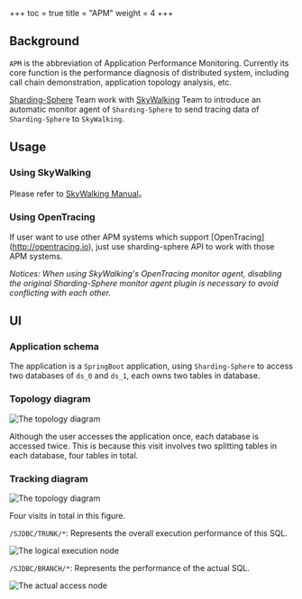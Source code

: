 +++
toc = true
title = "APM"
weight = 4
+++

## Background

`APM` is the abbreviation of Application Performance Monitoring. Currently its core function is the performance diagnosis of distributed system, including call chain demonstration, application topology analysis, etc.

[Sharding-Sphere](http://shardingjdbc.io) Team work with [SkyWalking](http://skywalking.io) Team to introduce an automatic monitor agent of `Sharding-Sphere` to send tracing data of `Sharding-Sphere` to `SkyWalking`.

## Usage

### Using SkyWalking

Please refer to [SkyWalking Manual](https://github.com/OpenSkywalking/skywalking/wiki/Quick-start-chn)。

### Using OpenTracing

If user want to use other APM systems which support [OpenTracing] (http://opentracing.io), just use sharding-sphere API to work with those APM systems.

*Notices: When using SkyWalking's OpenTracing monitor agent, disabling the original Sharding-Sphere monitor agent plugin is necessary to avoid conflicting with each other.*

## UI

### Application schema

The application is a ` SpringBoot ` application, using ` Sharding-Sphere ` to access two databases of `ds_0` and `ds_1`, each owns two tables in database.

### Topology diagram

![The topology diagram](http://ovfotjrsi.bkt.clouddn.com/apm-topology.png)

Although the user accesses the application once, each database is accessed twice. This is because this visit involves two splitting tables in each database, four tables in total.

### Tracking diagram

![The topology diagram](http://ovfotjrsi.bkt.clouddn.com/apm-trace.png)

Four visits in total in this figure.

`/SJDBC/TRUNK/*`: Represents the overall execution performance of this SQL.


![The logical execution node](http://ovfotjrsi.bkt.clouddn.com/apm-trunk-span.png)

`/SJDBC/BRANCH/*`: Represents the performance of the actual SQL.

![The actual access node](http://ovfotjrsi.bkt.clouddn.com/apm-branch-span.png)
